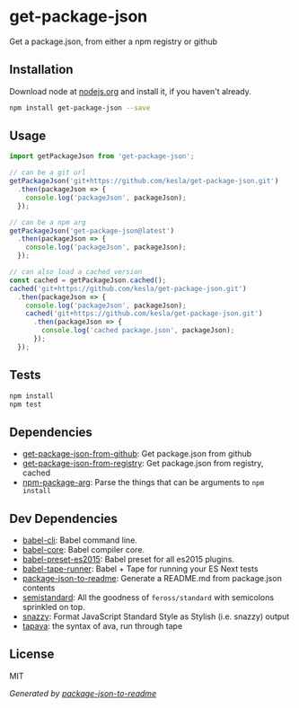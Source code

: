 # get-package-json 

Get a package.json, from either a npm registry or github

## Installation

Download node at [nodejs.org](http://nodejs.org) and install it, if you haven't already.

```sh
npm install get-package-json --save
```

## Usage

```js
import getPackageJson from 'get-package-json';

// can be a git url
getPackageJson('git+https://github.com/kesla/get-package-json.git')
  .then(packageJson => {
    console.log('packageJson', packageJson);
  });

// can be a npm arg
getPackageJson('get-package-json@latest')
  .then(packageJson => {
    console.log('packageJson', packageJson);
  });

// can also load a cached version
const cached = getPackageJson.cached();
cached('git+https://github.com/kesla/get-package-json.git')
  .then(packageJson => {
    console.log('packageJson', packageJson);
    cached('git+https://github.com/kesla/get-package-json.git')
      .then(packageJson => {
        console.log('cached package.json', packageJson);
      });
  });

```

## Tests

```sh
npm install
npm test
```

## Dependencies

- [get-package-json-from-github](https://github.com/kesla/get-package-json-from-github): Get package.json from github
- [get-package-json-from-registry](https://github.com/kesla/get-package-json-from-registry): Get package.json from registry, cached
- [npm-package-arg](https://github.com/npm/npm-package-arg): Parse the things that can be arguments to `npm install`

## Dev Dependencies

- [babel-cli](https://github.com/babel/babel/tree/master/packages): Babel command line.
- [babel-core](https://github.com/babel/babel/tree/master/packages): Babel compiler core.
- [babel-preset-es2015](https://github.com/babel/babel/tree/master/packages): Babel preset for all es2015 plugins.
- [babel-tape-runner](https://github.com/wavded/babel-tape-runner): Babel + Tape for running your ES Next tests
- [package-json-to-readme](https://github.com/zeke/package-json-to-readme): Generate a README.md from package.json contents
- [semistandard](https://github.com/Flet/semistandard): All the goodness of `feross/standard` with semicolons sprinkled on top.
- [snazzy](https://github.com/feross/snazzy): Format JavaScript Standard Style as Stylish (i.e. snazzy) output
- [tapava](https://github.com/kesla/tapava): the syntax of ava, run through tape


## License

MIT

_Generated by [package-json-to-readme](https://github.com/zeke/package-json-to-readme)_
